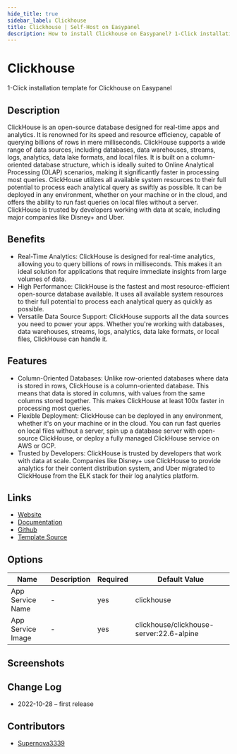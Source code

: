 ```yaml
---
hide_title: true
sidebar_label: Clickhouse
title: Clickhouse | Self-Host on Easypanel
description: How to install Clickhouse on Easypanel? 1-Click installation template for Clickhouse on Easypanel
---
```


<!-- generated -->

# Clickhouse

1-Click installation template for Clickhouse on Easypanel

## Description

ClickHouse is an open-source database designed for real-time apps and analytics. It is renowned for its speed and resource efficiency, capable of querying billions of rows in mere milliseconds. ClickHouse supports a wide range of data sources, including databases, data warehouses, streams, logs, analytics, data lake formats, and local files. It is built on a column-oriented database structure, which is ideally suited to Online Analytical Processing (OLAP) scenarios, making it significantly faster in processing most queries. ClickHouse utilizes all available system resources to their full potential to process each analytical query as swiftly as possible. It can be deployed in any environment, whether on your machine or in the cloud, and offers the ability to run fast queries on local files without a server. ClickHouse is trusted by developers working with data at scale, including major companies like Disney+ and Uber.

## Benefits

- Real-Time Analytics: ClickHouse is designed for real-time analytics, allowing you to query billions of rows in milliseconds. This makes it an ideal solution for applications that require immediate insights from large volumes of data.
- High Performance: ClickHouse is the fastest and most resource-efficient open-source database available. It uses all available system resources to their full potential to process each analytical query as quickly as possible.
- Versatile Data Source Support: ClickHouse supports all the data sources you need to power your apps. Whether you're working with databases, data warehouses, streams, logs, analytics, data lake formats, or local files, ClickHouse can handle it.

## Features

- Column-Oriented Databases: Unlike row-oriented databases where data is stored in rows, ClickHouse is a column-oriented database. This means that data is stored in columns, with values from the same columns stored together. This makes ClickHouse at least 100x faster in processing most queries.
- Flexible Deployment: ClickHouse can be deployed in any environment, whether it's on your machine or in the cloud. You can run fast queries on local files without a server, spin up a database server with open-source ClickHouse, or deploy a fully managed ClickHouse service on AWS or GCP.
- Trusted by Developers: ClickHouse is trusted by developers that work with data at scale. Companies like Disney+ use ClickHouse to provide analytics for their content distribution system, and Uber migrated to ClickHouse from the ELK stack for their log analytics platform.

## Links

- [Website](https://clickhouse.com/)
- [Documentation](https://clickhouse.com/docs)
- [Github](https://github.com/ClickHouse/ClickHouse)
- [Template Source](https://github.com/easypanel-io/templates/tree/main/templates/clickhouse)

## Options

Name | Description | Required | Default Value
-|-|-|-
App Service Name | - | yes | clickhouse
App Service Image | - | yes | clickhouse/clickhouse-server:22.6-alpine

## Screenshots


## Change Log

- 2022-10-28 – first release

## Contributors

- [Supernova3339](https://github.com/Supernova3339)
